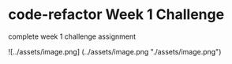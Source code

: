 # code-refactor Week 1 Challenge
complete week 1 challenge assignment


![../assets/image.png] (../assets/image.png "./assets/image.png")

